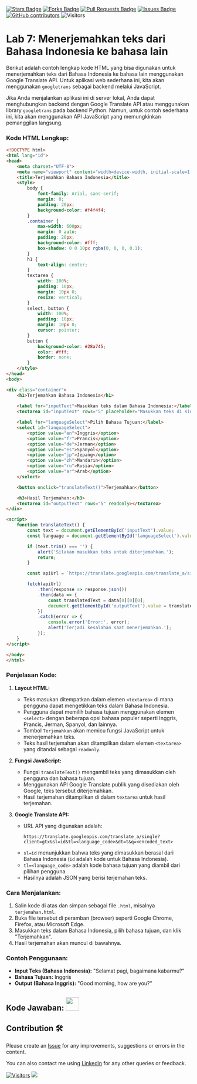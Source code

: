 <a href="https://github.com/drshahizan/special-topic-data-engineering/stargazers"><img src="https://img.shields.io/github/stars/drshahizan/special-topic-data-engineering" alt="Stars Badge"/></a>
<a href="https://github.com/drshahizan/special-topic-data-engineering/network/members"><img src="https://img.shields.io/github/forks/drshahizan/special-topic-data-engineering" alt="Forks Badge"/></a>
<a href="https://github.com/drshahizan/special-topic-data-engineering/pulls"><img src="https://img.shields.io/github/issues-pr/drshahizan/special-topic-data-engineering" alt="Pull Requests Badge"/></a>
<a href="https://github.com/drshahizan/special-topic-data-engineering/issues"><img src="https://img.shields.io/github/issues/drshahizan/special-topic-data-engineering" alt="Issues Badge"/></a>
<a href="https://github.com/drshahizan/special-topic-data-engineering/graphs/contributors"><img alt="GitHub contributors" src="https://img.shields.io/github/contributors/drshahizan/special-topic-data-engineering?color=2b9348"></a>
![Visitors](https://api.visitorbadge.io/api/visitors?path=https%3A%2F%2Fgithub.com%2Fdrshahizan%2Fspecial-topic-data-engineering&labelColor=%23d9e3f0&countColor=%23697689&style=flat)

# Lab 7: Menerjemahkan teks dari Bahasa Indonesia ke bahasa lain
Berikut adalah contoh lengkap kode HTML yang bisa digunakan untuk menerjemahkan teks dari Bahasa Indonesia ke bahasa lain menggunakan Google Translate API. Untuk aplikasi web sederhana ini, kita akan menggunakan `googletrans` sebagai backend melalui JavaScript.

Jika Anda menjalankan aplikasi ini di server lokal, Anda dapat menghubungkan backend dengan Google Translate API atau menggunakan library `googletrans` pada backend Python. Namun, untuk contoh sederhana ini, kita akan menggunakan API JavaScript yang memungkinkan pemanggilan langsung.

### Kode HTML Lengkap:

```html
<!DOCTYPE html>
<html lang="id">
<head>
    <meta charset="UTF-8">
    <meta name="viewport" content="width=device-width, initial-scale=1.0">
    <title>Terjemahkan Bahasa Indonesia</title>
    <style>
        body {
            font-family: Arial, sans-serif;
            margin: 0;
            padding: 20px;
            background-color: #f4f4f4;
        }
        .container {
            max-width: 600px;
            margin: 0 auto;
            padding: 20px;
            background-color: #fff;
            box-shadow: 0 0 10px rgba(0, 0, 0, 0.1);
        }
        h1 {
            text-align: center;
        }
        textarea {
            width: 100%;
            padding: 10px;
            margin: 10px 0;
            resize: vertical;
        }
        select, button {
            width: 100%;
            padding: 10px;
            margin: 10px 0;
            cursor: pointer;
        }
        button {
            background-color: #28a745;
            color: #fff;
            border: none;
        }
    </style>
</head>
<body>

<div class="container">
    <h1>Terjemahkan Bahasa Indonesia</h1>
    
    <label for="inputText">Masukkan teks dalam Bahasa Indonesia:</label>
    <textarea id="inputText" rows="5" placeholder="Masukkan teks di sini..."></textarea>

    <label for="languageSelect">Pilih Bahasa Tujuan:</label>
    <select id="languageSelect">
        <option value="en">Inggris</option>
        <option value="fr">Prancis</option>
        <option value="de">Jerman</option>
        <option value="es">Spanyol</option>
        <option value="jp">Jepang</option>
        <option value="zh">Mandarin</option>
        <option value="ru">Rusia</option>
        <option value="ar">Arab</option>
    </select>

    <button onclick="translateText()">Terjemahkan</button>

    <h3>Hasil Terjemahan:</h3>
    <textarea id="outputText" rows="5" readonly></textarea>
</div>

<script>
    function translateText() {
        const text = document.getElementById('inputText').value;
        const language = document.getElementById('languageSelect').value;

        if (text.trim() === '') {
            alert('Silakan masukkan teks untuk diterjemahkan.');
            return;
        }

        const apiUrl = `https://translate.googleapis.com/translate_a/single?client=gtx&sl=id&tl=${language}&dt=t&q=${encodeURI(text)}`;

        fetch(apiUrl)
            .then(response => response.json())
            .then(data => {
                const translatedText = data[0][0][0];
                document.getElementById('outputText').value = translatedText;
            })
            .catch(error => {
                console.error('Error:', error);
                alert('Terjadi kesalahan saat menerjemahkan.');
            });
    }
</script>

</body>
</html>
```

### Penjelasan Kode:
1. **Layout HTML:**
   - Teks masukan ditempatkan dalam elemen `<textarea>` di mana pengguna dapat mengetikkan teks dalam Bahasa Indonesia.
   - Pengguna dapat memilih bahasa tujuan menggunakan elemen `<select>` dengan beberapa opsi bahasa populer seperti Inggris, Prancis, Jerman, Spanyol, dan lainnya.
   - Tombol `Terjemahkan` akan memicu fungsi JavaScript untuk menerjemahkan teks.
   - Teks hasil terjemahan akan ditampilkan dalam elemen `<textarea>` yang ditandai sebagai `readonly`.

2. **Fungsi JavaScript:**
   - Fungsi `translateText()` mengambil teks yang dimasukkan oleh pengguna dan bahasa tujuan.
   - Menggunakan API Google Translate publik yang disediakan oleh Google, teks tersebut diterjemahkan.
   - Hasil terjemahan ditampilkan di dalam `textarea` untuk hasil terjemahan.

3. **Google Translate API:**
   - URL API yang digunakan adalah:
     ```text
     https://translate.googleapis.com/translate_a/single?client=gtx&sl=id&tl=<language_code>&dt=t&q=<encoded_text>
     ```
   - `sl=id` menunjukkan bahwa teks yang dimasukkan berasal dari Bahasa Indonesia (`id` adalah kode untuk Bahasa Indonesia).
   - `tl=<language_code>` adalah kode bahasa tujuan yang diambil dari pilihan pengguna.
   - Hasilnya adalah JSON yang berisi terjemahan teks.

### Cara Menjalankan:
1. Salin kode di atas dan simpan sebagai file `.html`, misalnya `terjemahan.html`.
2. Buka file tersebut di peramban (browser) seperti Google Chrome, Firefox, atau Microsoft Edge.
3. Masukkan teks dalam Bahasa Indonesia, pilih bahasa tujuan, dan klik "Terjemahkan".
4. Hasil terjemahan akan muncul di bawahnya.

### Contoh Penggunaan:
- **Input Teks (Bahasa Indonesia):** "Selamat pagi, bagaimana kabarmu?"
- **Bahasa Tujuan:** Inggris
- **Output (Bahasa Inggris):** "Good morning, how are you?"

## Kode Jawaban: <a href="https://drshahizan.github.io/lab/Latihan7.html" ><img src="../../images/html64.png" width="36px" height="36px" ></a>


## Contribution 🛠️
Please create an [Issue](https://github.com/drshahizan/special-topic-data-engineering/issues) for any improvements, suggestions or errors in the content.

You can also contact me using [Linkedin](https://www.linkedin.com/in/drshahizan/) for any other queries or feedback.

[![Visitors](https://api.visitorbadge.io/api/visitors?path=https%3A%2F%2Fgithub.com%2Fdrshahizan&labelColor=%23697689&countColor=%23555555&style=plastic)](https://visitorbadge.io/status?path=https%3A%2F%2Fgithub.com%2Fdrshahizan)
![](https://hit.yhype.me/github/profile?user_id=81284918)




